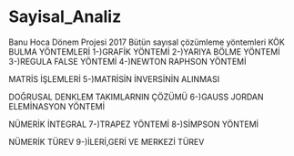 # Sayisal_Analiz
Banu Hoca Dönem Projesi 2017 
Bütün sayısal çözümleme yöntemleri
KÖK BULMA YÖNTEMLERİ
    1-)GRAFİK YÖNTEMİ
    2-)YARIYA BÖLME YÖNTEMİ
    3-)REGULA FALSE YÖNTEMİ
    4-)NEWTON RAPHSON YÖNTEMİ

 MATRİS İŞLEMLERİ
    5-)MATRİSİN İNVERSİNİN ALINMASI

 DOĞRUSAL DENKLEM TAKIMLARNIN ÇÖZÜMÜ
    6-)GAUSS JORDAN ELEMİNASYON YÖNTEMİ

 NÜMERİK İNTEGRAL
    7-)TRAPEZ YÖNTEMİ
    8-)SİMPSON YÖNTEMİ

 NÜMERİK TÜREV
    9-)İLERİ,GERİ VE MERKEZİ TÜREV
